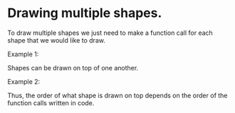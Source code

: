 # Drawing multiple shapes.

To draw multiple shapes we just need to make a function call for each shape that we would like to draw.

Example 1:
<div>
  <code><object data="Example-1.js" width="400" height="200"></object></code>
</div>

Shapes can be drawn on top of one another.

Example 2:
<div>
  <code><object data="Example-2.js" width="400" height="200"></object></code>
</div>

Thus, the order of what shape is drawn on top depends on the order of the function calls written in code.
